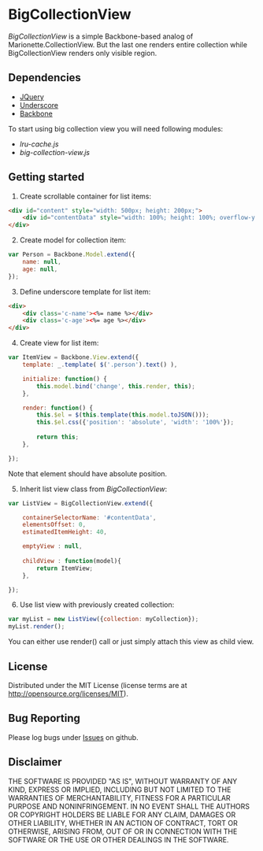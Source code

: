 # BigCollectionView
*BigCollectionView* is a simple Backbone-based analog of Marionette.CollectionView. But the last one renders entire collection while BigCollectionView renders only visible region.

## Dependencies
* [JQuery](https://jquery.com/)
* [Underscore](https://underscorejs.org/)
* [Backbone](https://backbonejs.org/)

To start using big collection view you will need following modules:
* _lru-cache.js_
* _big-collection-view.js_

## Getting started
1. Create scrollable container for list items:
```html
<div id="content" style="width: 500px; height: 200px;">
    <div id="contentData" style="width: 100%; height: 100%; overflow-y: auto;"></div>
</div>
```
2. Create model for collection item:
```javascript
var Person = Backbone.Model.extend({
    name: null,
    age: null,
});
```
3. Define underscore template for list item:
```html
<div>
    <div class='c-name'><%= name %></div>
    <div class='c-age'><%= age %></div>
</div>
```
4. Create view for list item:
```javascript
var ItemView = Backbone.View.extend({
    template: _.template( $('.person').text() ),

    initialize: function() {
        this.model.bind('change', this.render, this);
    },

    render: function() {
        this.$el = $(this.template(this.model.toJSON()));
        this.$el.css({'position': 'absolute', 'width': '100%'});
        
        return this;
    },

});
```
Note that element should have absolute position.

5. Inherit list view class from *BigCollectionView*:
```javascript
var ListView = BigCollectionView.extend({

    containerSelectorName: '#contentData',
    elementsOffset: 0,
    estimatedItemHeight: 40,

    emptyView : null,
    
    childView : function(model){
        return ItemView;
    },

});
```
6. Use list view with previously created collection:
```javascript
var myList = new ListView({collection: myCollection});
myList.render();
```
You can either use render() call or just simply attach this view as child view.

## License
Distributed under the MIT License (license terms are at http://opensource.org/licenses/MIT).

## Bug Reporting
Please log bugs under [Issues](https://github.com/Shtille/big-collection-view/issues) on github.

## Disclaimer
THE SOFTWARE IS PROVIDED "AS IS", WITHOUT WARRANTY OF ANY KIND, EXPRESS OR
IMPLIED, INCLUDING BUT NOT LIMITED TO THE WARRANTIES OF MERCHANTABILITY,
FITNESS FOR A PARTICULAR PURPOSE AND NONINFRINGEMENT. IN NO EVENT SHALL THE
AUTHORS OR COPYRIGHT HOLDERS BE LIABLE FOR ANY CLAIM, DAMAGES OR OTHER
LIABILITY, WHETHER IN AN ACTION OF CONTRACT, TORT OR OTHERWISE, ARISING FROM,
OUT OF OR IN CONNECTION WITH THE SOFTWARE OR THE USE OR OTHER DEALINGS IN THE
SOFTWARE.